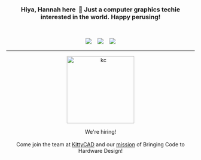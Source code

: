 <div align="center">
  <h3>Hiya, Hannah here &nbsp;<!--<img src="./assets/wave.gif" style="width:30px">-->👋&nbsp;Just a computer graphics techie interested in the world.&nbsp;Happy perusing!</h3>
  <br/>
  <p>
      <a target="_blank" href="https://www.linkedin.com/in/hannah-bollar/"><img src="https://img.shields.io/static/v1?label=&message=Linkedin&color=blue"/></a>&nbsp;&nbsp;&nbsp;&nbsp;<a target="_blank" href="https://www.hannahbollar.com"><img src="https://img.shields.io/static/v1?label=&message=Website&color=purple"/></a>&nbsp;&nbsp;&nbsp;&nbsp;<a target="_blank" href="https://www.twitter.com/hanbollar/"><img src="https://img.shields.io/static/v1?label=&message=Twitter&color=blue"/></a>
      <!--&nbsp;&nbsp;&nbsp;&nbsp;<a target="_blank" href="https://www.hannahbollar.com/files/HannahBollar_Resume.pdf"><img src="https://img.shields.io/static/v1?label=&message=Resume&color=green"/></a>-->
  </p>
  <!--https://github.com/anuraghazra/github-readme-stats#github-stats-card-->
  <!--<br/>
  <img align="center" src="https://github-readme-stats-alpha-ashen.vercel.app/api?username=hanbollar&hide=contribs&include_all_commits=true&count_private=true&show_icons=true&theme=dark" alt="">
  <img align="center" src="https://github-readme-stats-alpha-ashen.vercel.app/api/top-langs/?username=hanbollar&count_private=true&langs_count=6&layout=compact&theme=dark" alt="">
  <br/><br/>-->
  
  -------
  
  <img width="180" alt="kc" src="https://user-images.githubusercontent.com/19377312/155071084-dfa525e7-f669-4b32-9428-ec3ddabbcc0a.png">
  
  We're hiring!<br/><br/>
  Come join the team at <a href="https://kittycad.io">KittyCAD</a> and our <a href="https://kittycad.io/blog/introducing-kittycad">mission</a> of Bringing Code to Hardware Design!
</div>
